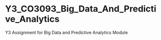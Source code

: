 # Y3_CO3093_Big_Data_And_Predictive_Analytics
Y3 Assignment for Big Data and Predictive Analytics Module

